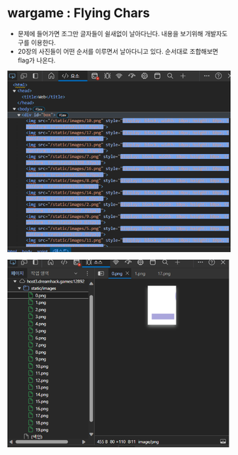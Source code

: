 # wargame : Flying Chars

- 문제에 들어가면 조그만 글자들이 쉴새없이 날아다닌다. 내용을 보기위해 개발자도구를 이용한다.
- 20장의 사진들이 어떤 순서를 이루면서 날아다니고 있다. 순서대로 조합해보면 flag가 나온다.

![Untitled](Untitled.png) 

![Untitled](Untitled%201.png)